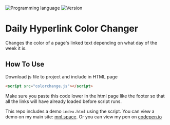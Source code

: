 <!-- using shields.io for status buttons -->
![Programming language](https://img.shields.io/badge/Language-JavaScript-black.svg)
![Version](https://img.shields.io/badge/Version-1.1-blue.svg)


# Daily Hyperlink Color Changer
Changes the color of a page's linked text depending on what day of the week it is.


## How To Use
Download js file to project and include in HTML page

```html
<script src="colorchange.js"></script>
```
Make sure you paste this code lower in the html page like the footer so that all the links will have already loaded before script runs.

This repo includes a demo `index.html` using the script. You can view a demo on my main site: [mnl.space](http://mnl.space/Daily-Hyperlink-Color-Changer/). Or you can view my pen on [codepen.io](http://codepen.io/manuelvargas1251/pen/JGmZOL)
